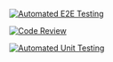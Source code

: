 [![Automated E2E Testing](https://github.com/anasommer/social-media-client/actions/workflows/e2e-test.yml/badge.svg?branch=workflow)](https://github.com/anasommer/social-media-client/actions/workflows/e2e-test.yml)

[![Code Review](https://github.com/anasommer/social-media-client/actions/workflows/gpt.yml/badge.svg?branch=workflow)](https://github.com/anasommer/social-media-client/actions/workflows/gpt.yml)

[![Automated Unit Testing](https://github.com/anasommer/social-media-client/actions/workflows/unit-test.yml/badge.svg?branch=workflow)](https://github.com/anasommer/social-media-client/actions/workflows/unit-test.yml)
